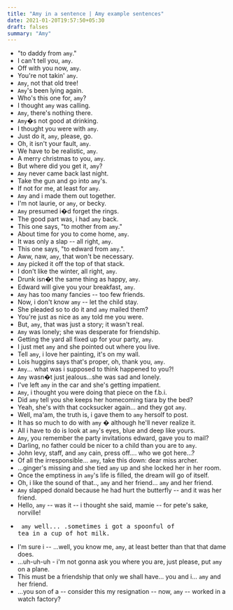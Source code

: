 ```yaml
---
title: "Amy in a sentence | Amy example sentences"
date: 2021-01-20T19:57:50+05:30
draft: falses
summary: "Amy"
---
```

- "to daddy from `amy`."
- I can't tell you, `amy`.
- Off with you now, `amy`.
- You're not takin' `amy`.
- `Amy`, not that old tree!
- `Amy`'s been lying again.
- Who's this one for, `amy`?
- I thought `amy` was calling.
- `Amy`, there's nothing there.
- `Amy`�s not good at drinking.
- I thought you were with `amy`.
- Just do it, `amy`, please, go.
- Oh, it isn't your fault, `amy`.
- We have to be realistic, `amy`.
- A merry christmas to you, `amy`.
- But where did you get it, `amy`?
- `Amy` never came back last night.
- Take the gun and go into `amy`'s.
- If not for me, at least for `amy`.
- `Amy` and i made them out together.
- I'm not laurie, or `amy`, or becky.
- `Amy` presumed i�d forget the rings.
- The good part was, i had `amy` back.
- This one says, "to mother from `amy`."
- About time for you to come home, `amy`.
- It was only a slap -- all right, `amy`.
- This one says, "to edward from `amy`.".
- Aww, naw, `amy`, that won't be necessary.
- `Amy` picked it off the top of that stack.
- I don't like the winter, all right, `amy`.
- Drunk isn�t the same thing as happy, `amy`.
- Edward will give you your breakfast, `amy`.
- `Amy` has too many fancies -- too few friends.
- Now, i don't know `amy` -- let the child stay.
- She pleaded so to do it and `amy` mailed them?
- You're just as nice as `amy` told me you were.
- But, `amy`, that was just a story; it wasn't real.
- `Amy` was lonely; she was desperate for friendship.
- Getting the yard all fixed up for your party, `amy`.
- I just met `amy` and she pointed out where you live.
- Tell `amy`, i love her painting, it's on my wall.
- Lois huggins says that's proper, oh, thank you, `amy`.
- `Amy`... what was i supposed to think happened to you?!
- `Amy` wasn�t just jealous...she was sad and lonely.
- I've left `amy` in the car and she's getting impatient.
- `Amy`, i thought you were doing that piece on the f.b.i.
- Did `amy` tell you she keeps her homecoming tiara by the bed?
- Yeah, she's with that cocksucker again... and they got `amy`.
- Well, ma'am, the truth is, i gave them to `amy` hersolf to post.
- It has so much to do with `amy` � although he'll never realize it.
- All i have to do is look at `amy`'s eyes, blue and deep like yours.
- `Amy`, you remember the party invitations edward, gave you to mail?
- Darling, no father could be nicer to a child than you are to `amy`.
- John levy, staff, and `amy` cain, press off.... who we got here...?
- Of all the irresponsible... `amy`, take this down: dear miss archer.
- ...ginger's missing and she tied `amy` up and she locked her in her room.
- Once the emptiness in `amy`'s life is filled, the dream will go of itself.
- Oh, i like the sound of that.., `amy` and her friend... `amy` and her friend.
- `Amy` slapped donald because he had hurt the butterfly -- and it was her friend.
- Hello, `amy` -- was it -- i thought she said, mamie -- for pete's sake, norville!
- </pre><pre> `amy` well... .sometimes i got a spoonful of tea in a cup of hot milk.
- I'm sure i -- ...well, you know me, `amy`, at least better than that that dame does.
- ...uh-uh-uh - i'm not gonna ask you where you are, just please, put `amy` on a plane.
- This must be a friendship that only we shall have... you and i... `amy` and her friend.
- ...you son of a -- consider this my resignation -- now, `amy` -- worked in a watch factory?
                 
